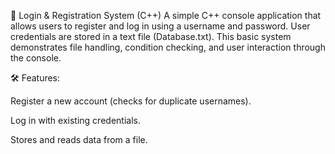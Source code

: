 🔐 Login & Registration System (C++)
A simple C++ console application that allows users to register and log in using a username and password. User credentials are stored in a text file (Database.txt). This basic system demonstrates file handling, condition checking, and user interaction through the console.

🛠 Features:

Register a new account (checks for duplicate usernames).

Log in with existing credentials.

Stores and reads data from a file.
